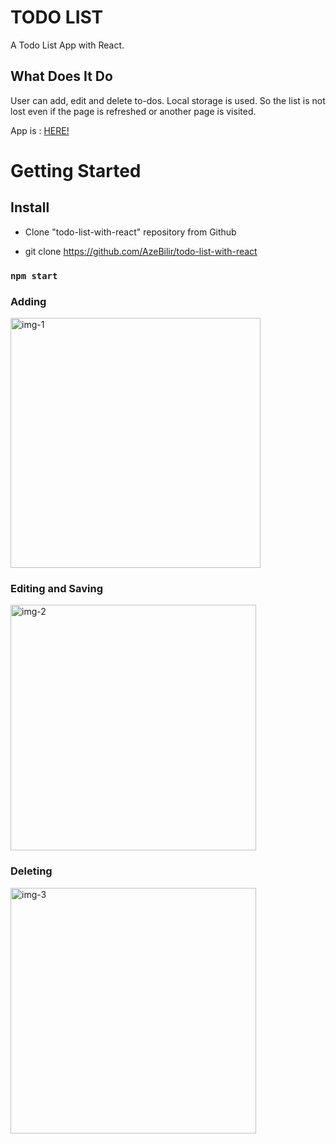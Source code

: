 # TODO LIST

A Todo List App with React.

## What Does It Do

User can add, edit and delete to-dos. Local storage is used. So the list is not lost even if the page is refreshed or another page is visited.

App is : [HERE!](https://todolistfor-responsiblepeople.netlify.app/)

# Getting Started

## Install

- Clone "todo-list-with-react" repository from Github

- git clone https://github.com/AzeBilir/todo-list-with-react

### `npm start`

### Adding
<img width="400" alt="img-1" src="https://user-images.githubusercontent.com/83697951/156271982-401a4581-4483-43de-b4dd-7adddd0e3e90.png">

### Editing and Saving
<img width="393" alt="img-2" src="https://user-images.githubusercontent.com/83697951/156272061-067478de-d3eb-4df4-baec-08af0c4049d2.png">

### Deleting

<img width="393" alt="img-3" src="https://user-images.githubusercontent.com/83697951/156272115-d88226af-d98c-4f18-8928-f435c56272d9.png">
